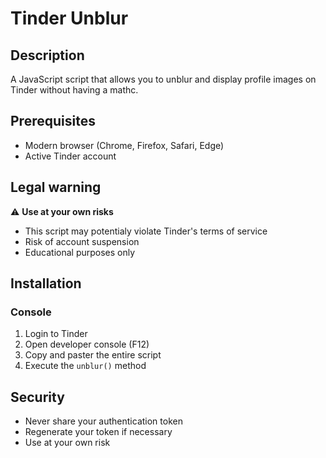 # Tinder Unblur

## Description

A JavaScript script that allows you to unblur and display profile images on Tinder without having a mathc.

## Prerequisites

- Modern browser (Chrome, Firefox, Safari, Edge)
- Active Tinder account

## Legal warning

⚠️ **Use at your own risks**
- This script may potentialy violate Tinder's terms of service
- Risk of account suspension
- Educational purposes only

## Installation

### Console

1. Login to Tinder
2. Open developer console (F12)
3. Copy and paster the entire script
4. Execute the `unblur()` method

## Security

- Never share your authentication token
- Regenerate your token if necessary
- Use at your own risk